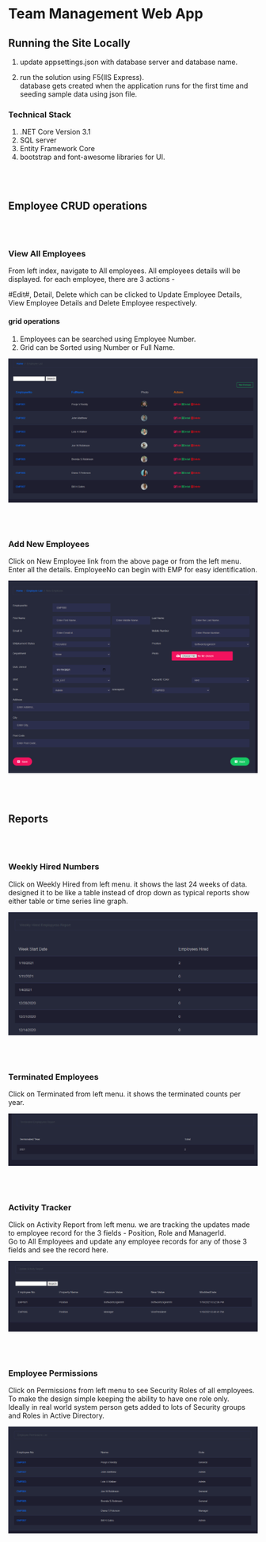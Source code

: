 # Team Management Web App

## Running the Site Locally

1. update appsettings.json with database server and database name.       

2. run the solution using F5(IIS Express).   
   database gets created when the application runs for the first time and seeding sample data using json file.
   
### Technical Stack

1. .NET Core Version 3.1  
1. SQL server  
1. Entity Framework Core
1. bootstrap and font-awesome libraries for UI.

<br /><br />

## Employee CRUD operations

<br /><br />

### View All Employees

From left index, navigate to All employees. All employees details will be displayed.
for each employee, there are 3 actions - 

#Edit#, Detail, Delete which can be clicked to Update Employee Details, View Employee Details and Delete Employee respectively.

#### grid operations
1. Employees can be searched using Employee Number.
1. Grid can be Sorted using Number or Full Name.

![All Employees](/resources/AllEmployees.PNG)

<br /><br />


### Add New Employees

Click on New Employee link from the above page or from the left menu.  
Enter all the details. EmployeeNo can begin with EMP for easy identification.

![](/resources/NewEmployee.PNG)

<br /><br />

## Reports

<br /><br />

### Weekly Hired Numbers

Click on Weekly Hired from left menu. it shows the last 24 weeks of data. designed it to be like a table instead of drop down as typical reports show either table or time series line graph. 

![](./resources/WeeklyHired.PNG)

<br /><br />

### Terminated Employees

Click on Terminated from left menu. it shows the terminated counts per year.

![](./resources/TerminatedReport.PNG)

<br /><br />

### Activity Tracker

Click on Activity Report from left menu. we are tracking the updates made to employee record for the 3 fields - Position, Role and ManagerId.   
Go to All Employees and update any employee records for any of those 3 fields and see the record here.

![](./resources/ActivityReport.PNG)

<br /><br />

### Employee Permissions

Click on Permissions from left menu to see Security Roles of all employees. To make the design simple keeping the ability to have one role only.  
Ideally in real world system person gets added to lots of Security groups and Roles in Active Directory. 

![](./resources/Permissions.PNG)
